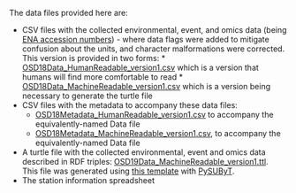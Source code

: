 The data files provided here are:
* CSV files with the collected environmental, event, and omics data (being [ENA accession numbers](https://www.ebi.ac.uk/ena/browser/home)) - where data flags were added to mitigate confusion about the units, and character malformations were corrected. This version is provided in two forms: 
      * [OSD18Data_HumanReadable_version1.csv](https://raw.githubusercontent.com/ocean-sampling-day/OSD2018/main/QualityControlledData/version1/OSD18Data_HumanReadable_version1.csv) which is a version that humans will find more comfortable to read
      * [OSD18Data_MachineReadable_version1.csv](https://raw.githubusercontent.com/ocean-sampling-day/OSD2018/main/QualityControlledData/version1/OSD18Data_MachineReadable_version1.csv) which is a version being necessary to generate the turtle file
* CSV files with the metadata to accompany these data files:
    * [OSD18Metadata_HumanReadable_version1.csv](https://raw.githubusercontent.com/ocean-sampling-day/OSD2018/main/QualityControlledData/version1/OSD18Metadata_HumanReadable_version1.csv) to accompany the equivalently-named Data file
    * [OSD18Metadata_MachineReadable_version1.csv](https://raw.githubusercontent.com/ocean-sampling-day/OSD2018/main/QualityControlledData/version1/OSD18Metadata_MachineReadable_version1.csv), to accompany the equivalently-named Data file
* A turtle file with the collected environmental, event and omics data described in RDF triples: [OSD19Data_MachineReadable_version1.ttl](https://raw.githubusercontent.com/ocean-sampling-day/OSD2018/main/QualityControlledData/version1/OSD18Data_MachineReadable_version1.ttl).  
This file was generated using [this template](https://raw.githubusercontent.com/ocean-sampling-day/OSD2018/main/QualityControlledData/version1/OSD18Data_MachineReadable_version1.ldt) with [PySUByT](https://github.com/vliz-be-opsci/pysubyt).
* The station information spreadsheet

